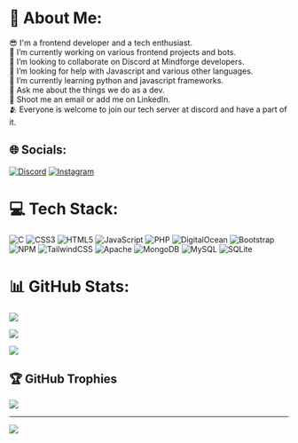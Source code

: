 # 💫 About Me:

😎 I'm a frontend developer and a tech enthusiast.<br>🔭 I’m currently working on various frontend projects and bots.<br>👯 I’m looking to collaborate on Discord at Mindforge developers.<br>🤝 I’m looking for help with Javascript and various other languages.<br>🌱 I’m currently learning python and javascript frameworks.<br>💬 Ask me about the things we do as a dev.<br>📨 Shoot me an email or add me on LinkedIn.<br>🫂 Everyone is welcome to join our tech server at discord and have a part of it.

## 🌐 Socials:

[![Discord](https://img.shields.io/badge/Discord-%237289DA.svg?logo=discord&logoColor=white)](https://discord.gg/https://discord.gg/ZFMssBv5hQ) [![Instagram](https://img.shields.io/badge/Instagram-%23E4405F.svg?logo=Instagram&logoColor=white)](https://instagram.com/rudra_2005_02) 

# 💻 Tech Stack:

![C](https://img.shields.io/badge/c-%2300599C.svg?style=for-the-badge&logo=c&logoColor=white) ![CSS3](https://img.shields.io/badge/css3-%231572B6.svg?style=for-the-badge&logo=css3&logoColor=white) ![HTML5](https://img.shields.io/badge/html5-%23E34F26.svg?style=for-the-badge&logo=html5&logoColor=white) ![JavaScript](https://img.shields.io/badge/javascript-%23323330.svg?style=for-the-badge&logo=javascript&logoColor=%23F7DF1E) ![PHP](https://img.shields.io/badge/php-%23777BB4.svg?style=for-the-badge&logo=php&logoColor=white) ![DigitalOcean](https://img.shields.io/badge/DigitalOcean-%230167ff.svg?style=for-the-badge&logo=digitalOcean&logoColor=white) ![Bootstrap](https://img.shields.io/badge/bootstrap-%23563D7C.svg?style=for-the-badge&logo=bootstrap&logoColor=white) ![NPM](https://img.shields.io/badge/NPM-%23000000.svg?style=for-the-badge&logo=npm&logoColor=white) ![TailwindCSS](https://img.shields.io/badge/tailwindcss-%2338B2AC.svg?style=for-the-badge&logo=tailwind-css&logoColor=white) ![Apache](https://img.shields.io/badge/apache-%23D42029.svg?style=for-the-badge&logo=apache&logoColor=white) ![MongoDB](https://img.shields.io/badge/MongoDB-%234ea94b.svg?style=for-the-badge&logo=mongodb&logoColor=white) ![MySQL](https://img.shields.io/badge/mysql-%2300f.svg?style=for-the-badge&logo=mysql&logoColor=white) ![SQLite](https://img.shields.io/badge/sqlite-%2307405e.svg?style=for-the-badge&logo=sqlite&logoColor=white)

# 📊 GitHub Stats:

![](https://github-readme-stats.vercel.app/api?username=Rudransh0102&theme=blueberry&hide_border=false&include_all_commits=true&count_private=true)<br/>

![](https://github-readme-streak-stats.herokuapp.com/?user=Rudransh0102&theme=blueberry&hide_border=false)<br/>

![](https://github-readme-stats.vercel.app/api/top-langs/?username=Rudransh0102&theme=blueberry&hide_border=false&include_all_commits=true&count_private=true&layout=compact)

## 🏆 GitHub Trophies

![](https://github-profile-trophy.vercel.app/?username=Rudransh0102&theme=discord&no-frame=false&no-bg=true&margin-w=4)

---

[![](https://visitcount.itsvg.in/api?id=Rudransh0102&icon=9&color=0)](https://visitcount.itsvg.in)

<!-- Proudly created with GPRM ( https://gprm.itsvg.in ) -->
